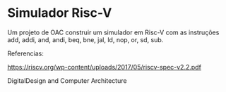 # Simulador Risc-V

Um projeto de OAC construir um simulador em Risc-V com as instruções add, addi, and, andi, beq, bne, jal, ld, nop, or, sd, sub.


Referencias:

  https://riscv.org/wp-content/uploads/2017/05/riscv-spec-v2.2.pdf
  
  DigitalDesign and Computer Architecture

